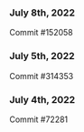 ### July 8th, 2022

Commit #152058

### July 5th, 2022

Commit #314353


### July 4th, 2022

Commit #72281
